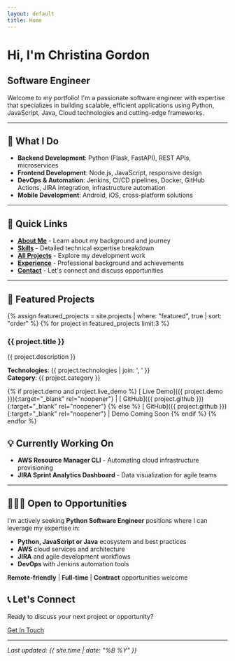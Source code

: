 ```yaml
---
layout: default
title: Home
---
```


# Hi, I'm Christina Gordon

## Software Engineer

Welcome to my portfolio! I'm a passionate software engineer with expertise that specializes in building scalable, efficient applications using Python, JavaScript, Java, Cloud technologies and cutting-edge frameworks.

---

## 🚀 What I Do

- **Backend Development**: Python (Flask, FastAPI), REST APIs, microservices
- **Frontend Development**: Node.js,  JavaScript, responsive design
- **DevOps & Automation**: Jenkins, CI/CD pipelines, Docker, GitHub Actions, JIRA integration, infrastructure automation
- **Mobile Development**: Android, iOS, cross-platform solutions

---

## 🎯 Quick Links

- **[About Me](about.md)** - Learn about my background and journey
- **[Skills](skills.md)** - Detailed technical expertise breakdown  
- **[All Projects](projects.md)** - Explore my development work
- **[Experience](experience.md)** - Professional background and achievements
- **[Contact](contact.md)** - Let's connect and discuss opportunities

---

## 🌟 Featured Projects

{% assign featured_projects = site.projects | where: "featured", true | sort: "order" %}
{% for project in featured_projects limit:3 %}

### {{ project.title }}
{{ project.description }}

**Technologies**: {{ project.technologies | join: ', ' }}  
**Category**: {{ project.category }}

{% if project.demo and project.live_demo %}
[ Live Demo]({{ project.demo }}){:target="_blank" rel="noopener"} | [ GitHub]({{ project.github }}){:target="_blank" rel="noopener"}
{% else %}
[ GitHub]({{ project.github }}){:target="_blank" rel="noopener"} | Demo Coming Soon
{% endif %}
{% endfor %}

## 💡 Currently Working On

- **AWS Resource Manager CLI** - Automating cloud infrastructure provisioning
- **JIRA Sprint Analytics Dashboard** - Data visualization for agile teams  

---

## 👩🏽‍💻 Open to Opportunities

I'm actively seeking **Python Software Engineer** positions where I can leverage my expertise in:

- **Python, JavaScript or Java** ecosystem and best practices
- **AWS** cloud services and architecture
- **JIRA** and agile development workflows
- **DevOps** with Jenkins automation tools

**Remote-friendly** | **Full-time** | **Contract** opportunities welcome

## 📞 Let's Connect

Ready to discuss your next project or opportunity? 

<a href="/contact.html" class="btn btn-primary btn-large">Get In Touch</a>

---

*Last updated: {{ site.time | date: "%B %Y" }}*
